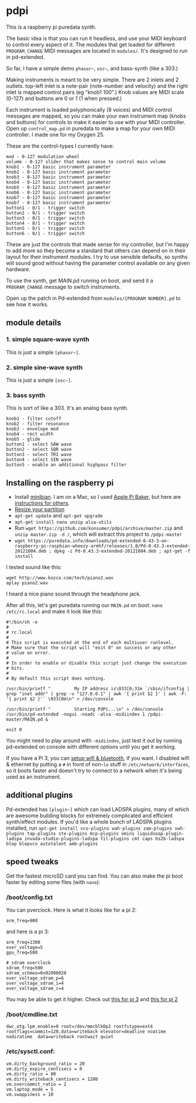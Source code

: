 # pdpi

This is a raspberry pi puredata synth.

The basic idea is that you can run it headless, and use your MIDI keyboard to control every aspect of it. The modules that get loaded for different `PROGRAM_CHANGE` MIDI messages are located in `modules/`. It's designed to run in pd-extended.

So far, I have a simple demo `phasor~`, `osc~`, and bass-synth (like a 303.)

Making instruments is meant to be very simple.  There are 2 inlets and 2 outlets. top-left inlet is a note-pair (note-number and velocity) and the right inlet is mapped control pairs (eg "knob1 100".) Knob values are MIDI scale (0-127) and buttons are 0 or 1 (1 when pressed.)

Each instrument is loaded polyphonically (8 voices) and MIDI control messages are mapped, so you can make your own instrument map (knobs and buttons) for controls to make it easier to use with your MIDI controller. Open up `control_map.pd` in puredata to make a map for your own MIDI controller. I made one for my Oxygen 25.

These are the control-types I currently have:

```
mod - 0-127 modulation wheel
volume - 0-127 slider that makes sense to control main volume
knob1 - 0-127 basic instrument parameter
knob2 - 0-127 basic instrument parameter
knob3 - 0-127 basic instrument parameter
knob4 - 0-127 basic instrument parameter
knob5 - 0-127 basic instrument parameter
knob6 - 0-127 basic instrument parameter
knob7 - 0-127 basic instrument parameter
knob7 - 0-127 basic instrument parameter
button1 - 0/1 - trigger switch
button2 - 0/1 - trigger switch
button3 - 0/1 - trigger switch
button4 - 0/1 - trigger switch
button5 - 0/1 - trigger switch
button6 - 0/1 - trigger switch
```

These are just the controls that made sense for my controller, but I'm happy to add more so they become a standard that others can depend on in their layout for their instrument modules. I try to use sensible defaults, so synths will sound good without having the parameter control available on any given hardware.

To use the synth, get MAIN.pd running on boot, and send it a `PROGRAM_CHANGE` message to switch instruments.

Open up the patch in Pd-extended from `modules/{PROGRAM NUMBER}.pd` to see how it works.

## module details

### 1. simple square-wave synth

This is just a simple `[phasor~]`.

### 2. simple sine-wave synth

This is just a simple `[osc~]`.

### 3. bass synth

This is sort of like a 303. It's an analog bass synth.

```
knob1 - filter cutoff
knob2 - filter resonance
knob3 - envelope mod
knob4 - rect width
knob5 - glide
button1 - select SAW wave
button2 - select SQR wave
button3 - select TRI wave
button4 - select SIN wave
button5 - enable an additional highpass filter
```


## Installing on the raspberry pi

* Install [minibian](https://minibianpi.wordpress.com/download/). I am on a Mac, so I used [Apple Pi Baker](http://www.tweaking4all.com/software/macosx-software/macosx-apple-pi-baker/), but here are [instructions for others](https://www.raspberrypi.org/documentation/installation/installing-images/).
* [Resize your partition](https://minibianpi.wordpress.com/how-to/resize-sd/)
* `apt-get update` and `apt-get upgrade`
* `apt-get install nano unzip alsa-utils`
* Run `wget https://github.com/konsumer/pdpi/archive/master.zip` and `unzip master.zip -d /`, which will extract this project to `/pdpi-master`
* `wget https://puredata.info/downloads/pd-extended-0-43-3-on-raspberry-pi-raspbian-wheezy-armhf/releases/1.0/Pd-0.43.3-extended-20121004.deb ; dpkg -i Pd-0.43.3-extended-20121004.deb ; apt-get -f install`

I tested sound like this:

```
wget http://www.kozco.com/tech/piano2.wav
aplay piano2.wav
```

I heard a nice piano sound through the headphone jack.

After all this, let's get puredata running our `MAIN.pd` on boot. `nano /etc/rc.local` and make it look like this:

```
#!/bin/sh -e
#
# rc.local
#
# This script is executed at the end of each multiuser runlevel.
# Make sure that the script will "exit 0" on success or any other
# value on error.
#
# In order to enable or disable this script just change the execution
# bits.
#
# By default this script does nothing.

/usr/bin/printf "         My IP address is\033[0;31m `/sbin/ifconfig | grep "inet addr" | grep -v "127.0.0.1" | awk '{ print $2 }' | awk -F: '{ print $2 }'` \033[0m\n" > /dev/console

/usr/bin/printf "         Starting PdPi...\n" > /dev/console
/usr/bin/pd-extended -nogui -noadc -alsa -midiindev 1 /pdpi-master/MAIN.pd &

exit 0
```

You might need to play around with `-midiindev`, just test it out by running pd-extended on console with different options until you get it working.

If you have a Pi 3, you can [setup wifi & bluetooth](https://minibianpi.wordpress.com/how-to/rpi3/), if you want. I disabled wifi & ethernet by putting a `#` in front of non-`lo` stuff in `/etc/network/interfaces`, so it boots faster and doesn't try to connect to a network when it's being used as an instrument.


## additional plugins

Pd-extended has `[plugin~]` which can load LADSPA plugins, many of which are awesome building blocks for extremely complicated and efficient synth/effect modules. If you'd like a whole bunch of LADSPA plugins installed, run `apt-get install vco-plugins wah-plugins zam-plugins swh-plugins tap-plugins ste-plugins mcp-plugins omins liquidsoap-plugin-ladspa invada-studio-plugins-ladspa fil-plugins cmt caps bs2b-ladspa blop blepvco autotalent amb-plugins`

## speed tweaks

Get the fastest microSD card you can find. You can also make the pi boot faster by editing some files (with `nano`):

### /boot/config.txt

You can pverclock. Here is what it looks like for a pi 2:

```
arm_freq=900
```

and here is a pi 3:
```
arm_freq=1300
over_voltage=5
gpu_freq=500

# sdram overclock
sdram_freq=500
sdram_schmoo=0x02000020
over_voltage_sdram_p=6
over_voltage_sdram_i=4
over_voltage_sdram_c=4
```

You may be able to get it higher. Check out [this for pi 3](https://www.raspberrypi.org/forums/viewtopic.php?f=66&t=138123) and [this for pi 2](https://haydenjames.io/raspberry-pi-2-overclock/)

### /boot/cmdline.txt
```
dwc_otg.lpm_enable=0 root=/dev/mmcblk0p2 rootfstype=ext4 rootflags=commit=120,data=writeback elevator=deadline noatime nodiratime  data=writeback rootwait quiet
```

### /etc/sysctl.conf:
```
vm.dirty_background_ratio = 20
vm.dirty_expire_centisecs = 0
vm.dirty_ratio = 80
vm.dirty_writeback_centisecs = 1200
vm.overcommit_ratio = 2
vm.laptop_mode = 5
vm.swappiness = 10
```
